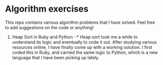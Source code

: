 # Algorithm exercises
This repo contains various algorithm problems that I have solved. Feel free to add suggestions on the code or anything!

1. Heap Sort in Ruby and Python
⋅⋅* Heap sort took me a while to understand its logic and eventually to code it out. After studying various resources online, I have finally come up with a working solution. I first coded this in Ruby, and carried the same logic to Python, which is a new language that I have been picking up lately.


